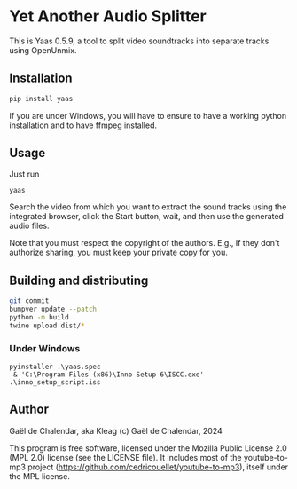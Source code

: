 # Yet Another Audio Splitter

This is Yaas 0.5.9, a tool to split video soundtracks into separate tracks
using OpenUnmix.

## Installation

```bash
pip install yaas
```

If you are under Windows, you will have to ensure to have a working python installation and to have ffmpeg installed.

## Usage

Just run

```
yaas
```

Search the video from which you want to extract the sound tracks using the
integrated browser, click the Start button, wait, and then use the generated
audio files.

Note that you must respect the copyright of the authors. E.g., If they don't
authorize sharing, you must keep your private copy for you.

## Building and distributing

```bash
git commit
bumpver update --patch
python -m build
twine upload dist/*
```


### Under Windows

```
pyinstaller .\yaas.spec
 & 'C:\Program Files (x86)\Inno Setup 6\ISCC.exe' .\inno_setup_script.iss
```

## Author

Gaël de Chalendar, aka Kleag
(c) Gaël de Chalendar, 2024

This program is free software, licensed under the Mozilla Public License 2.0
(MPL 2.0) license (see the LICENSE file). It includes most of the
youtube-to-mp3 project (https://github.com/cedricouellet/youtube-to-mp3),
itself under the MPL license.


